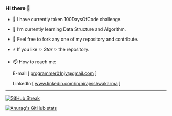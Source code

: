 ### Hi there 👋

- 🔭 I have currently taken 100DaysOfCode challenge.
- 🌱 I’m currently learning Data Structure and Algorithm.
- 💬 Feel free to fork any one of my repository and contribute.
- ⚡ If you like ✨ _Star_ ✨ the repository.
- 📫 How to reach me:
     
     E-mail [ programmer01njv@gmail.com ]
     
     LinkedIn [ www.linkedin.com/in/nirajvishwakarma ]
---


<!--
**Niraj-Vishwakarma/Niraj-Vishwakarma** is a ✨ _special_ ✨ repository because its `README.md` (this file) appears on your GitHub profile.

Here are some ideas to get you started:

- 🔭 I’m currently working on ...
- 🌱 I’m currently learning ...
- 👯 I’m looking to collaborate on ...
- 🤔 I’m looking for help with ...
- 💬 Ask me about ...
- 📫 How to reach me: ...
- 😄 Pronouns: ...
- ⚡ Fun fact: ...
-->

[![GitHub Streak](http://github-readme-streak-stats.herokuapp.com?user=Niraj-Vishwakarma&theme=chartreuse-dark&hide_border=true&date_format=M%20j%5B%2C%20Y%5D)](https://git.io/streak-stats)






[![Anurag's GitHub stats](https://github-readme-stats.vercel.app/api?username=Niraj-Vishwakarma&theme=chartreuse-dark&hide_border=true)](https://github.com/anuraghazra/github-readme-stats)


